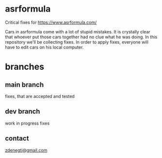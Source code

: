 # asrformula
Critical fixes for https://www.asrformula.com/

Cars in asrformula come with a lot of stupid mistakes. It is crystally clear that whoever put those cars together had no clue what he was doing. In this repository we'll be collecting fixes. In order to apply fixes, everyone will have to edit cars on his local computer.

# branches
## main branch
fixes, that are accepted and tested
## dev branch
work in progress fixes

## contact 
zdenegti@gmail.com
